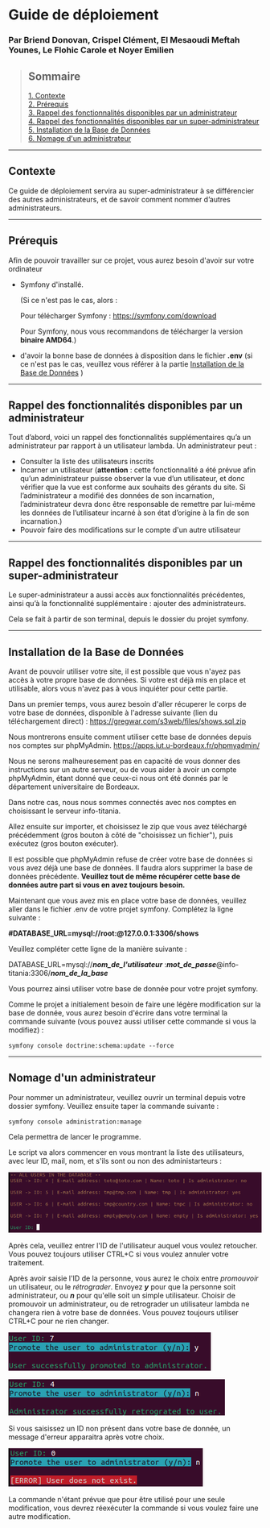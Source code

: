 # Guide de déploiement

### Par Briend Donovan, Crispel Clément, El Mesaoudi Meftah Younes, Le Flohic Carole et Noyer Emilien

>## Sommaire
>[1. Contexte](#contexte)  
>[2. Prérequis](#prérequis)  
>[3. Rappel des fonctionnalités disponibles par un administrateur](#rappel-des-fonctionnalités-disponibles-par-un-administrateur)  
>[4. Rappel des fonctionnalités disponibles par un super-administrateur](#rappel-des-fonctionnalités-disponibles-par-un-super-administrateur)  
>[5. Installation de la Base de Données](#installation-de-la-base-de-données)  
>[6. Nomage d'un administrateur ](#nomage-dun-administrateur )
___

## Contexte

Ce guide de déploiement servira au super-administrateur à se différencier des autres administrateurs, et de savoir comment nommer d’autres administrateurs. 

___

## Prérequis

Afin de pouvoir travailler sur ce projet, vous aurez besoin d'avoir sur votre ordinateur 

- Symfony d'installé. 

    (Si ce n'est pas le cas, alors : 

    Pour télécharger Symfony : https://symfony.com/download

    Pour Symfony, nous vous recommandons de télécharger la version **binaire AMD64**.)

- d'avoir la bonne base de données à disposition dans le fichier **.env** (si ce n'est pas le cas, veuillez vous référer à la partie [Installation de la Base de Données](#installation-de-la-base-de-données) )

___

## Rappel des fonctionnalités disponibles par un administrateur

Tout d’abord, voici un rappel des fonctionnalités supplémentaires qu’a un administrateur par rapport à un utilisateur lambda. 
Un administrateur peut : 
- Consulter la liste des utilisateurs inscrits
- Incarner un utilisateur (**attention** : cette fonctionnalité a été prévue afin qu’un administrateur puisse observer la vue d’un utilisateur, et donc vérifier que la vue est conforme aux souhaits des gérants du site. Si l’administrateur a modifié des données de son incarnation, l’administrateur devra donc être responsable de remettre par lui-même les données de l’utilisateur incarné à son état d’origine à la fin de son incarnation.) 
- Pouvoir faire des modifications sur le compte d'un autre utilisateur

___

## Rappel des fonctionnalités disponibles par un super-administrateur

Le super-administrateur a aussi accès aux fonctionnalités précédentes, ainsi qu’à la fonctionnalité supplémentaire : ajouter des administrateurs. 

Cela se fait à partir de son terminal, depuis le dossier du projet symfony.
___

## Installation de la Base de Données

Avant de pouvoir utiliser votre site, il est possible que vous n'ayez pas accès à votre propre base de données. Si votre est déjà mis en place et utilisable, alors vous n'avez pas à vous inquiéter pour cette partie.

Dans un premier temps, vous aurez besoin d'aller récuperer le corps de votre base de données, disponible à l'adresse suivante (lien du téléchargement direct) : 
https://gregwar.com/s3web/files/shows.sql.zip

Nous montrerons ensuite comment utiliser cette base de données depuis nos comptes sur phpMyAdmin. 
https://apps.iut.u-bordeaux.fr/phpmyadmin/ 

Nous ne serons malheuresement pas en capacité de vous donner des instructions sur un autre serveur, ou de vous aider à avoir un compte phpMyAdmin, étant donné que ceux-ci nous ont été donnés par le département universitaire de Bordeaux.

Dans notre cas, nous nous sommes connectés avec nos comptes en choisissant le serveur info-titania.

Allez ensuite sur importer, et choisissez le zip que vous avez téléchargé précédemment (gros bouton à côté de "choisissez un fichier"), puis exécutez (gros bouton exécuter). 

Il est possible que phpMyAdmin refuse de créer votre base de données si vous avez déjà une base de données. Il faudra alors supprimer la base de données précédente. **Veuillez tout de même récupérer cette base de données autre part si vous en avez toujours besoin.**

Maintenant que vous avez mis en place votre base de données, veuillez aller dans le fichier .env de votre projet symfony. Complétez la ligne suivante : 

**#DATABASE_URL=mysql://root:@127.0.0.1:3306/shows**

Veuillez compléter cette ligne de la manière suivante : 

DATABASE_URL=mysql://***nom_de_l'utilisateur*** :***mot_de_passe***@info-titania:3306/***nom_de_la_base***

Vous pourrez ainsi utiliser votre base de donnée pour votre projet symfony.

Comme le projet a initialement besoin de faire une légère modification sur la base de donnée, vous aurez besoin d'écrire dans votre terminal la commande suivante (vous pouvez aussi utiliser cette commande si vous la modifiez) :

```
symfony console doctrine:schema:update --force
```
___

## Nomage d'un administrateur 

Pour nommer un administrateur, veuillez ouvrir un terminal depuis votre dossier symfony. Veuillez ensuite taper la commande suivante : 

```
symfony console administration:manage
```

Cela permettra de lancer le programme. 

Le script va alors commencer en vous montrant la liste des utilisateurs, avec leur ID, mail, nom, et s'ils sont ou non des administarteurs : 

![image](image/affichage.png) 

Après cela, veuillez entrer l'ID de l'utilisateur auquel vous voulez retoucher. Vous pouvez toujours utiliser CTRL+C si vous voulez annuler votre traitement.

Après avoir saisie l'ID de la personne, vous aurez le choix entre *promouvoir* un utilisateur, ou le *rétrograder*. Envoyez ***y*** pour que la personne soit administrateur, ou ***n*** pour qu'elle soit un simple utilisateur. Choisir de promouvoir un administrateur, ou de retrograder un utilisateur lambda ne changera rien à votre base de données. Vous pouvez toujours utiliser CTRL+C pour ne rien changer.  

![image](image/promotion.png) 

![image](image/retrogradation.png) 

Si vous saisissez un ID non présent dans votre base de donnée, un message d'erreur apparaitra après votre choix.

![image](image/erreur.png) 

La commande n'étant prévue que pour être utilisé pour une seule modification, vous devrez réexécuter la commande si vous voulez faire une autre modification. 